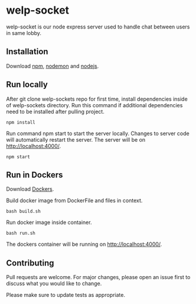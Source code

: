 # welp-socket

welp-socket is our node express server used to handle chat between users in same lobby.    

## Installation

Download [npm](https://www.npmjs.com/get-npm), [nodemon](https://www.npmjs.com/package/nodemon) and [nodejs](https://www.npmjs.com/get-npm).

## Run locally

After git clone welp-sockets repo for first time, install dependencies inside of welp-sockets directory. Run this command if additional dependencies need to be installed after pulling project.
```node
npm install
```
Run command npm start to start the server locally. Changes to server code will automatically restart the server. The server will be on [http://localhost:4000/](http://localhost:4000/).

```node
npm start
```
## Run in Dockers
Download [Dockers](https://docs.docker.com/get-docker/?fbclid=IwAR3090nHyPStlsEjkmUfpwnOTxMfPmvckakDwg5SdQUzlEjG9SwiZya5o7o).


Build docker image from DockerFile and files in context.
```docker
bash build.sh
```
Run docker image inside container.
```docker
bash run.sh
```
The dockers container will be running on [http://localhost:4000/](http://localhost:4000/).

## Contributing
Pull requests are welcome. For major changes, please open an issue first to discuss what you would like to change.

Please make sure to update tests as appropriate.

